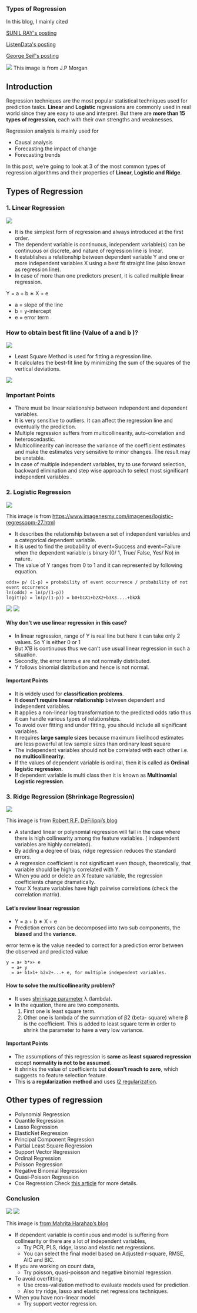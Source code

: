 ### Types of Regression

In this blog, I mainly cited

[SUNIL RAY's posting](https://www.analyticsvidhya.com/blog/2015/08/comprehensive-guide-regression)

[ListenData's posting](https://www.r-bloggers.com/15-types-of-regression-you-should-know/)

[George Seif's posting](https://towardsdatascience.com/5-types-of-regression-and-their-properties-c5e1fa12d55e)

![](https://www.theschool.ai/wp-content/uploads/2019/02/JPMorgan-machine-learning-classification.jpg)
This image is from J.P Morgan

## Introduction

Regression techniques are the most popular statistical techniques used for prediction tasks. **Linear** and **Logistic** regressions are commonly used in real world  since they are easy to use and interpret.  But there are **more than 15 types of regression**, each with their own strengths and weaknesses.

Regression analysis is mainly used for

* Causal analysis
* Forecasting the impact of change
* Forecasting trends

In this post, we’re going to look at 3 of the most common types of regression algorithms and their properties of **Linear, Logistic and Ridge**.

## Types of Regression
### 1. Linear Regression

![](https://www.theschool.ai/wp-content/uploads/2019/02/Linear_Regression1.png)

* It is the simplest form of regression and always introduced at the first order.
* The dependent variable is continuous, independent variable(s) can be continuous or discrete, and nature of regression line is linear.
* It establishes a relationship between dependent variable Y and one or more independent variables X using a best fit straight line (also known as regression line).
*  In case of more than one predictors present, it is called multiple linear regression.

Y = a + b ∗ X + e

* a = slope of the line
* b = y-intercept
* e = error term

### How to obtain best fit line (Value of a and b )?

![](https://www.theschool.ai/wp-content/uploads/2019/02/reg_error.gif)

* Least Square Method is used for fitting a regression line.
* It calculates the best-fit line by minimizing the sum of the squares of the vertical deviations.

![](https://www.theschool.ai/wp-content/uploads/2019/02/Least_Square.png)

### Important Points
* There must be linear relationship between independent and dependent variables.
* It is very sensitive to outliers. It can affect the regression line and eventually the prediction.
* Multiple regression suffers from multicollinearity, auto-correlation and heteroscedastic.
* Multicollinearity can increase the variance of the coefficient estimates and make the estimates very sensitive to minor changes. The result may be unstable.
* In case of multiple independent variables, try to use forward selection, backward elimination and step wise approach to select most significant independent variables .

### 2. Logistic Regression

![](https://www.theschool.ai/wp-content/uploads/2019/02/linear_vs_logistic_regression_edxw03.png)

This image is from https://www.imagenesmy.com/imagenes/logistic-regressopm-27.html

* It describes the relationship between a set of independent variables and a categorical dependent variable.
* It is used to find the probability of event=Success and event=Failure when the dependent variable is binary (0/ 1, True/ False, Yes/ No) in nature.
* The value of Y ranges from 0 to 1 and it can represented by following equation.

```
odds= p/ (1-p) = probability of event occurrence / probability of not event occurrence
ln(odds) = ln(p/(1-p))
logit(p) = ln(p/(1-p)) = b0+b1X1+b2X2+b3X3....+bkXk
```
![](https://www.theschool.ai/wp-content/uploads/2019/02/logis1.jpg)
![](https://www.theschool.ai/wp-content/uploads/2019/02/logis2-768x384.png)

#### Why don’t we use linear regression in this case?
* In linear regression, range of Y is real line but here it can take only 2 values. So Y is either 0 or 1 
* But X′B is continuous thus we can’t use usual linear regression in such a situation.
* Secondly, the error terms e are not normally distributed.
* Y follows binomial distribution and hence is not normal.

#### Important Points
* It is widely used for **classification problems**.
* It **doesn’t require linear relationship** between dependent and independent variables.
* It applies a non-linear log transformation to the predicted odds ratio thus it can handle various types of relationships.
* To avoid over fitting and under fitting, you should include all significant variables.
* It requires **large sample sizes** because maximum likelihood estimates are less powerful at low sample sizes than ordinary least square
* The independent variables should not be correlated with each other i.e. **no multicollinearity**.
* If the values of dependent variable is ordinal, then it is called as **Ordinal logistic regression**.
* If dependent variable is multi class then it is known as **Multinomial Logistic regression**.

### 3. Ridge Regression (Shrinkage Regression)

![](https://www.theschool.ai/wp-content/uploads/2019/02/ridge3-768x386.png)

This image is from [Robert R.F. DeFilippi’s blog](https://medium.com/@rrfd/what-is-ridge-regression-applications-in-python-6ed3acbb2aaf)

* A standard linear or polynomial regression will fail in the case where there is high collinearity among the feature variables.  ( independent variables are highly correlated).
* By adding a degree of bias, ridge regression reduces the standard errors.
* A regression coefficient is not significant even though, theoretically, that variable should be highly correlated with Y.
* When you add or delete an X feature variable, the regression coefficients change dramatically.
* Your X feature variables have high pairwise correlations (check the correlation matrix).

#### Let’s review linear regression
* Y = a + b ∗ X + e
* Prediction errors can be decomposed into two sub components, the **biased** and the **variance**.

error term e is the value needed to correct for a prediction error between the observed and predicted value

```
y = a+ b*x+ e 
  = a+ y 
  = a+ b1x1+ b2x2+...+ e, for multiple independent variables.
```

#### How to solve the multicollinearity problem?

* It uses [shrinkage parameter](https://en.wikipedia.org/wiki/Shrinkage_estimator) λ (lambda).
* In the equation, there are two components.
    1. First one is least square term.
    2. Other one is lambda of the summation of β2 (beta- square) where β is the coefficient.
This is added to least square term in order to shrink the parameter to have a very low variance.

#### Important Points
* The assumptions of this regression is **same** as **least squared regression** except **normality is not to be assumed**.
* It shrinks the value of coefficients but **doesn’t reach to zero**, which suggests no feature selection feature.
* This is a **regularization method** and uses [l2 regularization](https://en.wikipedia.org/wiki/Regularization_(mathematics)).

## Other types of regression
* Polynomial Regression
* Quantile Regression
* Lasso Regression
* ElasticNet Regression
* Principal Component Regression
* Partial Least Square Regression
* Support Vector Regression
* Ordinal Regression
* Poisson Regression
* Negative Binomial Regression
* Quasi-Poisson Regression
* Cox Regression
Check [this article](https://www.r-bloggers.com/15-types-of-regression-you-should-know/) for more details.

### Conclusion

![](https://www.theschool.ai/wp-content/uploads/2019/02/types-768x335.png)
![](https://www.theschool.ai/wp-content/uploads/2019/02/assessment1.png)

This image is [from Mahrita Harahap’s blog](https://mahritaharahap.wordpress.com/teaching-areas/regression-analysis/multiple-regression/)

* If dependent variable is continuous and model is suffering from collinearity or there are a lot of independent variables,
    * Try PCR, PLS, ridge, lasso and elastic net regressions.
    * You can select the final model based on Adjusted r-square, RMSE, AIC and BIC.
* If you are working on count data,
    * Try poisson, quasi-poisson and negative binomial regression.
* To avoid overfitting,
    * Use cross-validation method to evaluate models used for prediction.
    * Also try ridge, lasso and elastic net regressions techniques.
* When you have non-linear model
    * Try support vector regression.